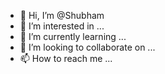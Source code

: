 - 👋 Hi, I’m @Shubham
- 👀 I’m interested in ...
- 🌱 I’m currently learning ...
- 💞️ I’m looking to collaborate on ...
- 📫 How to reach me ...

<!---
shubhampirate/shubhampirate is a ✨ special ✨ repository because its `README.md` (this file) appears on your GitHub profile.
You can click the Preview link to take a look at your changes.
--->
